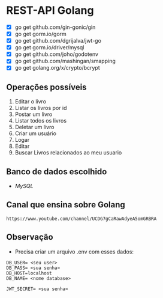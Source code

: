 # REST-API Golang

- [x] go get github.com/gin-gonic/gin
- [x] go get gorm.io/gorm
- [x] go get github.com/dgrijalva/jwt-go
- [x] go get gorm.io/driver/mysql
- [x] go get github.com/joho/godotenv
- [x] go get github.com/mashingan/smapping
- [x] go get golang.org/x/crypto/bcrypt

## Operações possíveis

1. Editar o livro
2. Listar os livros por id
3. Postar um livro
4. Listar todos os livros
5. Deletar um livro
6. Criar um usuário
7. Logar
8. Editar
9. Buscar Livros relacionados ao meu usuario

## Banco de dados escolhido
- *MySQL*

## Canal que ensina sobre Golang
```https://www.youtube.com/channel/UCDG7gCaRawAdyeA5omGRBRA```

## Observação
- Precisa criar um arquivo .env com esses dados:
``` 
DB_USER= <seu user>
DB_PASS= <sua senha>
DB_HOST=localhost
DB_NAME= <nome database>

JWT_SECRET= <sua senha> 
```